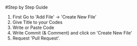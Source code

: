 #Step by Step Guide  

1. First Go to 'Add File' -> 'Create New File'
2. Give Title to your Codes
3. Write or Paste Code 
4. Write Commit (& Comment) and click on 'Create New File'
5. Request 'Pull Request'.
